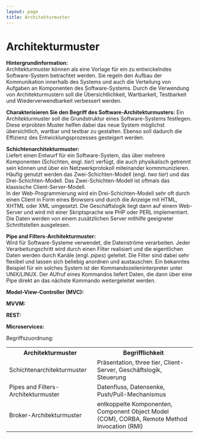 ```yaml
---
layout: page
title: Architekturmuster
---
```


# **Architekturmuster**

**Hintergrundinformation:**  
Architekturmuster können als eine Vorlage für ein zu entwickelndes Software-System betrachtet werden. Sie regeln den Aufbau der Kommunikation innerhalb des Systems und auch die Verteilung von Aufgaben an Komponenten des Software-Systems. Durch die Verwendung von Architekturmustern soll die Übersichtlichkeit, Wartbarkeit, Testbarkeit und Wiederverwendbarkeit verbessert werden.

**Charakterisieren Sie den Begriff des Software-Architekturmusters:** Ein Architekturmuster soll die Grundstruktur eines Software-Systems festlegen. Diese erprobten Muster helfen dabei das neue System möglichst übersichtlich, wartbar und testbar zu gestalten. Ebenso soll dadurch die Effizienz des Entwicklungsprozesses gesteigert werden.

**Schichtenarchitekturmuster:**  
Liefert einen Entwurf für ein Software-System, das über mehrere Komponenten (Schichten, engl. *tier*) verfügt, die auch physikalisch getrennt sein können und über ein Netzwerkprotokoll miteinander kommmunizieren. Häufig genutzt werden das Zwei-Schichten-Modell (engl. *two tier*) und das Drei-Schichten-Modell. Das Zwei-Schichten-Modell ist oftmals das klassische Client-Server-Modell.  
In der Web-Programmierung wird ein Drei-Schichten-Modell sehr oft durch einen Client in Form eines Browsers und durch die Anzeige mit HTML, XHTML oder XML umgesetzt. Die Geschäftslogik liegt dann auf einem Web-Server und wird mit einer Skriptsprache wie PHP oder PERL implementiert. Die Daten werden von einem zusätzlichen Server mithilfe geeigneter Schnittstellen ausgelesen.

**Pipe and Filters-Architekturmuster:**  
Wird für Software-Systeme verwendet, die Datenströme verarbeiten. Jeder Verarbeitungschritt wird durch einen Filter realisiert und die eigentlichen Daten werden durch Kanäle (engl. *pipes*) geleitet. Die Filter sind dabei sehr flexibel und lassen sich beliebig anordnen und austauschen. Ein bekanntes Beispiel für ein solches System ist der Kommandozeileninterpreter unter UNIX/LINUX. Der AUfruf eines Kommandos liefert Daten, die dann über eine Pipe direkt an das nächste Kommando weitergeleitet werden.

**Model-View-Controller (MVC):**

**MVVM:**

**REST:**

**Microservices:**


Begriffszuordnung:
<table><tr><th>Architekturmuster</th><th>Begrifflichkeit</th></tr>
<tr><td>Schichtenarchitekturmuster</td><td>Präsentation, three tier, Client-Server, Geschäftslogik, Steuerung</td></tr>
<tr><td>Pipes and Filters-Architekturmuster</td><td>Datenfluss, Datensenke, Push/Pull-Mechanismus</td></tr>
<tr><td>Broker-Architekturmuster</td><td>entkoppelte Komponenten, Component Object Model (COM), CORBA, Remote Method Invocation (RMI)</td></tr></table>
